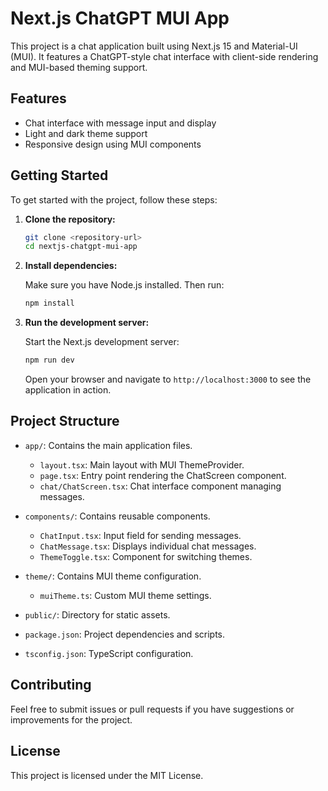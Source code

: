 # Next.js ChatGPT MUI App

This project is a chat application built using Next.js 15 and Material-UI (MUI). It features a ChatGPT-style chat interface with client-side rendering and MUI-based theming support.

## Features

- Chat interface with message input and display
- Light and dark theme support
- Responsive design using MUI components

## Getting Started

To get started with the project, follow these steps:

1. **Clone the repository:**

   ```bash
   git clone <repository-url>
   cd nextjs-chatgpt-mui-app
   ```

2. **Install dependencies:**

   Make sure you have Node.js installed. Then run:

   ```bash
   npm install
   ```

3. **Run the development server:**

   Start the Next.js development server:

   ```bash
   npm run dev
   ```

   Open your browser and navigate to `http://localhost:3000` to see the application in action.

## Project Structure

- `app/`: Contains the main application files.
  - `layout.tsx`: Main layout with MUI ThemeProvider.
  - `page.tsx`: Entry point rendering the ChatScreen component.
  - `chat/ChatScreen.tsx`: Chat interface component managing messages.
  
- `components/`: Contains reusable components.
  - `ChatInput.tsx`: Input field for sending messages.
  - `ChatMessage.tsx`: Displays individual chat messages.
  - `ThemeToggle.tsx`: Component for switching themes.

- `theme/`: Contains MUI theme configuration.
  - `muiTheme.ts`: Custom MUI theme settings.

- `public/`: Directory for static assets.

- `package.json`: Project dependencies and scripts.

- `tsconfig.json`: TypeScript configuration.

## Contributing

Feel free to submit issues or pull requests if you have suggestions or improvements for the project.

## License

This project is licensed under the MIT License.